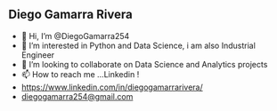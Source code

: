 ## Diego Gamarra Rivera
- 👋 Hi, I’m @DiegoGamarra254
- 👀 I’m interested in Python and Data Science, i am also Industrial Engineer
- 💞️ I’m looking to collaborate on Data Science and Analytics projects
- 📫 How to reach me ...Linkedin !
- https://www.linkedin.com/in/diegogamarrarivera/
- diegogamarra254@gmail.com

<!---
DiegoGamarra254/DiegoGamarra254 is a ✨ special ✨ repository because its `README.md` (this file) appears on your GitHub profile.
You can click the Preview link to take a look at your changes.
--->
